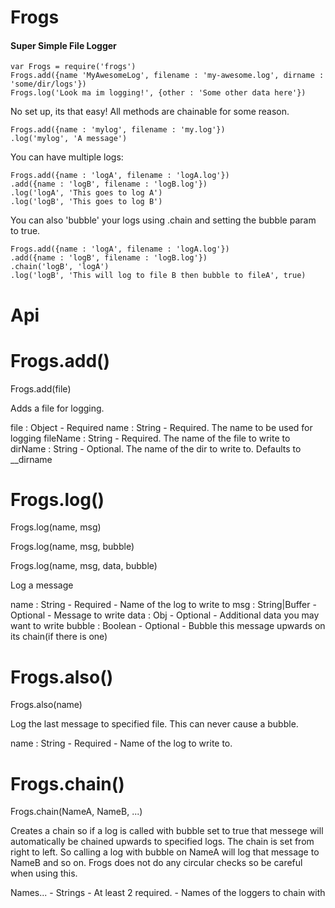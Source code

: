 Frogs
======

#### Super Simple File Logger

    var Frogs = require('frogs')
    Frogs.add({name 'MyAwesomeLog', filename : 'my-awesome.log', dirname : 'some/dir/logs'})
    Frogs.log('Look ma im logging!', {other : 'Some other data here'})

No set up, its that easy! All methods are chainable for some reason.

    Frogs.add({name : 'mylog', filename : 'my.log'})
    .log('mylog', 'A message')

You can have multiple logs:

    Frogs.add({name : 'logA', filename : 'logA.log'})
    .add({name : 'logB', filename : 'logB.log'})
    .log('logA', 'This goes to log A')
    .log('logB', 'This goes to log B')

You can also 'bubble' your logs using .chain and setting the bubble param to true.

    Frogs.add({name : 'logA', filename : 'logA.log'})
    .add({name : 'logB', filename : 'logB.log'})
    .chain('logB', 'logA')
    .log('logB', 'This will log to file B then bubble to fileA', true)


Api
===

Frogs.add()
===========
Frogs.add(file)

Adds a file for logging.

file : Object - Required
    name : String - Required. The name to be used for logging
    fileName : String - Required. The name of the file to write to
    dirName : String - Optional. The name of the dir to write to. Defaults to __dirname

Frogs.log()
===========
Frogs.log(name, msg)

Frogs.log(name, msg, bubble)

Frogs.log(name, msg, data, bubble)

Log a message

name : String - Required - Name of the log to write to
msg : String|Buffer - Optional - Message to write
data : Obj - Optional - Additional data you may want to write
bubble : Boolean - Optional - Bubble this message upwards on its chain(if there is one)

Frogs.also()
============
Frogs.also(name)

Log the last message to specified file. This can never cause a bubble.

name : String - Required - Name of the log to write to.

Frogs.chain()
=============
Frogs.chain(NameA, NameB, ...)

Creates a chain so if a log is called with bubble set to true that messege will automatically be chained upwards to specified logs. The chain is set from right to left. So calling a log with bubble on NameA will log that message to NameB and so on. Frogs does not do any circular checks so be careful when using this.

Names... - Strings - At least 2 required. - Names of the loggers to chain with
